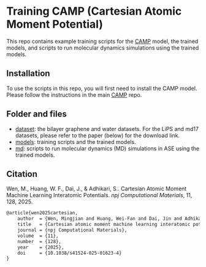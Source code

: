 # Training CAMP (Cartesian Atomic Moment Potential)

This repo contains example training scripts for the [CAMP](https://github.com/wengroup/camp) model, the trained models, and scripts to run molecular dynamics simulations using the trained models.

## Installation
To use the scripts in this repo, you will first need to install the CAMP model. Please follow the instructions in the main [CAMP](https://github.com/wengroup/camp) repo.


## Folder and files
- [dataset](./dataset): the bilayer graphene and water datasets. For the LiPS and md17 datasets, please refer to the paper (below) for the download link.
- [models](./models): training scripts and the trained models.
- [md](./md): scripts to run molecular dynamics (MD) simulations in ASE using the trained models.


## Citation

Wen, M., Huang, W. F., Dai, J., & Adhikari, S.. Cartesian Atomic Moment Machine Learning Interatomic Potentials. *npj Computational Materials*, 11, 128, 2025.

```latex
@article{wen2025cartesian,
    author  = {Wen, Mingjian and Huang, Wei-Fan and Dai, Jin and Adhikari, Santosh},
    title   = {Cartesian atomic moment machine learning interatomic potentials},
    journal = {npj Computational Materials},
    volume  = {11},
    number  = {128},
    year    = {2025},
    doi     = {10.1038/s41524-025-01623-4}
}
```
